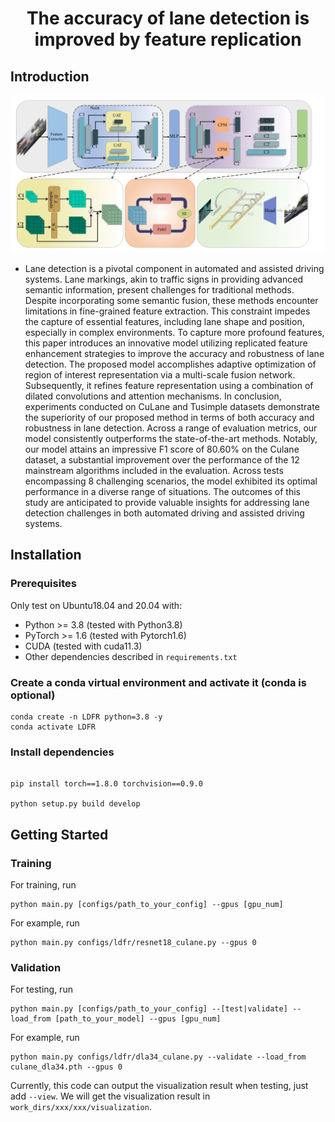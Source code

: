 <div align="center">

# The accuracy of lane detection is improved by feature replication

</div>


## Introduction
![Arch](.gti/1.jpg)
- Lane detection is a pivotal component in automated and assisted driving systems. Lane markings, akin to traffic signs in providing advanced semantic information, present challenges for traditional methods.  Despite incorporating some semantic fusion, these methods encounter limitations in fine-grained feature extraction. This constraint impedes the capture of essential features, including lane shape and position, especially in complex environments. To capture more profound features, this paper introduces an innovative model utilizing replicated feature enhancement strategies to improve the accuracy and robustness of lane detection. The proposed model accomplishes adaptive optimization of region of interest representation via a multi-scale fusion network. Subsequently, it refines feature representation using a combination of dilated convolutions and attention mechanisms. In conclusion, experiments conducted on CuLane and Tusimple datasets demonstrate the superiority of our proposed method in terms of both accuracy and robustness in lane detection. Across a range of evaluation metrics, our model consistently outperforms the state-of-the-art methods. Notably, our model attains an impressive F1 score of 80.60\% on the Culane dataset, a substantial improvement over the performance of the 12 mainstream algorithms included in the evaluation. Across tests encompassing 8 challenging scenarios, the model exhibited its optimal performance in a diverse range of situations. The outcomes of this study are anticipated to provide valuable insights for addressing lane detection challenges in both automated driving and assisted driving systems.

## Installation

### Prerequisites
Only test on Ubuntu18.04 and 20.04 with:
- Python >= 3.8 (tested with Python3.8)
- PyTorch >= 1.6 (tested with Pytorch1.6)
- CUDA (tested with cuda11.3)
- Other dependencies described in `requirements.txt`


### Create a conda virtual environment and activate it (conda is optional)

```Shell
conda create -n LDFR python=3.8 -y
conda activate LDFR
```

### Install dependencies

```Shell

pip install torch==1.8.0 torchvision==0.9.0

python setup.py build develop
```

## Getting Started

### Training
For training, run
```Shell
python main.py [configs/path_to_your_config] --gpus [gpu_num]
```

For example, run
```Shell
python main.py configs/ldfr/resnet18_culane.py --gpus 0
```

### Validation
For testing, run
```Shell
python main.py [configs/path_to_your_config] --[test|validate] --load_from [path_to_your_model] --gpus [gpu_num]
```

For example, run
```Shell
python main.py configs/ldfr/dla34_culane.py --validate --load_from culane_dla34.pth --gpus 0
```

Currently, this code can output the visualization result when testing, just add `--view`.
We will get the visualization result in `work_dirs/xxx/xxx/visualization`.
